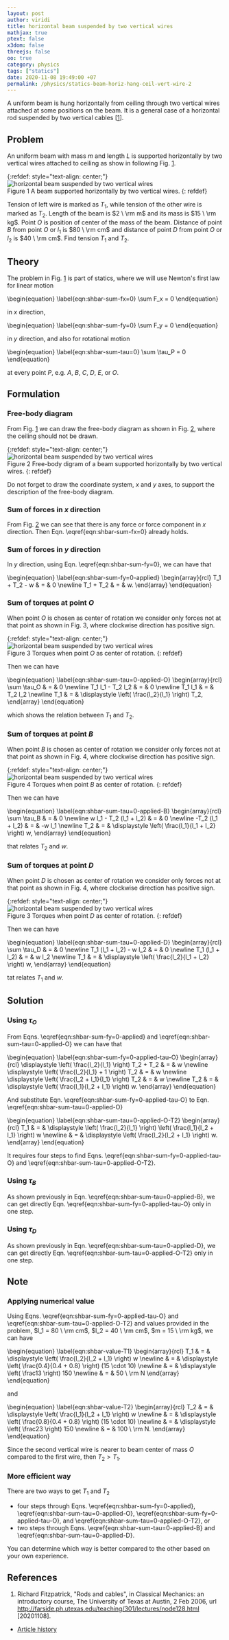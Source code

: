 ```yaml
---
layout: post
author: viridi
title: horizontal beam suspended by two vertical wires
mathjax: true
ptext: false
x3dom: false
threejs: false
oo: true
category: physics
tags: ["statics"]
date: 2020-11-08 19:49:00 +07
permalink: /physics/statics-beam-horiz-hang-ceil-vert-wire-2
---
```

A uniform beam is hung horizontally from ceiling through two vertical wires attached at some positions on the beam. It is a general case of a horizontal rod suspended by two vertical cables [[1](#ref1)].


## Problem
An uniform beam with mass $m$ and length $L$ is supported horizontally by two vertical wires attached to ceiling as show in following Fig. <a href="#fig:shbar-vwire2-0">1</a>.

{:refdef: style="text-align: center;"}
![horizontal beam suspended by two vertical wires](/assets/img/phys/hbar-vwire2-0.png)
<br />
Figure <a name="fig:shbar-vwire2-0">1</a> A beam supported horizontally by two vertical wires.
{: refdef}

Tension of left wire is marked as $T_1$, while tension of the other wire is marked as $T_2$. Length of the beam is $2 \ \rm m$ and its mass is $15 \ \rm kg$. Point $O$ is position of center of the mass of the beam. Distance of point $B$ from point $O$ or $l_1$ is $80 \ \rm cm$ and distance of point $D$ from point $O$ or $l_2$ is $40 \ \rm cm$. Find tension $T_1$ and $T_2$.


## Theory
The problem in Fig. <a href="#fig:shbar-vwire2-0">1</a> is part of statics, where we will use Newton's first law for linear motion

\begin{equation}
\label{eqn:shbar-sum-fx=0}
\sum F_x = 0
\end{equation}

in $x$ direction,

\begin{equation}
\label{eqn:shbar-sum-fy=0}
\sum F_y = 0
\end{equation}

in $y$ direction, and also for rotational motion

\begin{equation}
\label{eqn:shbar-sum-tau=0}
\sum \tau_P = 0
\end{equation}

at every point $P$, e.g. $A$, $B$, $C$, $D$, $E$, or $O$.


## Formulation
### Free-body diagram
From Fig. <a href="#fig:shbar-vwire2-0">1</a> we can draw the free-body diagram as shown in Fig. <a href="#fig:shbar-vwire2-1">2</a>, where the ceiling should not be drawn.

{:refdef: style="text-align: center;"}
![horizontal beam suspended by two vertical wires](/assets/img/phys/hbar-vwire2-1.png)
<br />
Figure <a name="fig:shbar-vwire2-1">2</a> Free-body digram of a beam supported horizontally by two vertical wires.
{: refdef}

Do not forget to draw the coordinate system, $x$ and $y$ axes, to support the description of the free-body diagram.

### Sum of forces in $x$ direction
From Fig. <a href="#fig:shbar-vwire2-1">2</a> we can see that there is any force or force component in $x$ direction. Then Eqn. \eqref{eqn:shbar-sum-fx=0} already holds.

### Sum of forces in $y$ direction
In $y$ direction, using Eqn. \eqref{eqn:shbar-sum-fy=0}, we can have that

\begin{equation}
\label{eqn:shbar-sum-fy=0-applied}
\begin{array}{rcl}
T_1 + T_2 - w & = & 0 \newline
T_1 + T_2 & = & w.
\end{array}
\end{equation}

### Sum of torques at point $O$
When point $O$ is chosen as center of rotation we consider only forces not at that point as shown in Fig. <a name="#fig:shbar-vwire2-2">3</a>, where clockwise direction has positive sign.

{:refdef: style="text-align: center;"}
![horizontal beam suspended by two vertical wires](/assets/img/phys/hbar-vwire2-2.png)
<br />
Figure <a name="fig:shbar-vwire2-2">3</a> Torques when point $O$ as center of rotation.
{: refdef}

Then we can have

\begin{equation}
\label{eqn:shbar-sum-tau=0-applied-O}
\begin{array}{rcl}
\sum \tau_O & = & 0 \newline
T_1 l_1 - T_2 l_2 & = & 0 \newline
T_1 l_1 & = & T_2 l_2 \newline
T_1 & = & \displaystyle \left( \frac{l_2}{l_1} \right) T_2,
\end{array}
\end{equation}

which shows the relation between $T_1$ and $T_2$.

### Sum of torques at point $B$
When point $B$ is chosen as center of rotation we consider only forces not at that point as shown in Fig. <a name="#fig:shbar-vwire2-3">4</a>, where clockwise direction has positive sign.

{:refdef: style="text-align: center;"}
![horizontal beam suspended by two vertical wires](/assets/img/phys/hbar-vwire2-3.png)
<br />
Figure <a name="fig:shbar-vwire2-3">4</a> Torques when point $B$ as center of rotation.
{: refdef}

Then we can have

\begin{equation}
\label{eqn:shbar-sum-tau=0-applied-B}
\begin{array}{rcl}
\sum \tau_B & = & 0 \newline
w l_1 - T_2 (l_1 + l_2) & = & 0 \newline
-T_2 (l_1 + l_2) & = & -w l_1 \newline
T_2 & = & \displaystyle \left( \frac{l_1}{l_1 + l_2} \right) w,
\end{array}
\end{equation}

that relates $T_2$ and $w$.

### Sum of torques at point $D$
When point $D$ is chosen as center of rotation we consider only forces not at that point as shown in Fig. <a name="#fig:shbar-vwire2-3">4</a>, where clockwise direction has positive sign.

{:refdef: style="text-align: center;"}
![horizontal beam suspended by two vertical wires](/assets/img/phys/hbar-vwire2-4.png)
<br />
Figure <a name="fig:shbar-vwire2-4">3</a> Torques when point $D$ as center of rotation.
{: refdef}

Then we can have

\begin{equation}
\label{eqn:shbar-sum-tau=0-applied-D}
\begin{array}{rcl}
\sum \tau_D & = & 0 \newline
T_1 (l_1 + l_2) - w l_2 & = & 0 \newline
T_1 (l_1 + l_2) & = & w l_2 \newline
T_1 & = & \displaystyle \left( \frac{l_2}{l_1 + l_2} \right) w,
\end{array}
\end{equation}

tat relates $T_1$ and $w$.


## Solution
### Using $\tau_O$
From Eqns. \eqref{eqn:shbar-sum-fy=0-applied} and \eqref{eqn:shbar-sum-tau=0-applied-O} we can have that

\begin{equation}
\label{eqn:shbar-sum-fy=0-applied-tau-O}
\begin{array}{rcl}
\displaystyle \left( \frac{l_2}{l_1} \right) T_2 + T_2 & = & w \newline
\displaystyle \left( \frac{l_2}{l_1} + 1 \right) T_2 & = & w \newline
\displaystyle \left( \frac{l_2 + l_1}{l_1} \right) T_2 & = & w \newline
T_2 & = & \displaystyle \left( \frac{l_1}{l_2 + l_1} \right) w.
\end{array}
\end{equation}

And substitute Eqn. \eqref{eqn:shbar-sum-fy=0-applied-tau-O} to Eqn. \eqref{eqn:shbar-sum-tau=0-applied-O}

\begin{equation}
\label{eqn:shbar-sum-tau=0-applied-O-T2}
\begin{array}{rcl}
T_1 & = & \displaystyle \left( \frac{l_2}{l_1} \right) \left( \frac{l_1}{l_2 + l_1} \right) w \newline
& = & \displaystyle \left( \frac{l_2}{l_2 + l_1} \right) w.
\end{array}
\end{equation}

It requires four steps to find Eqns. \eqref{eqn:shbar-sum-fy=0-applied-tau-O} and \eqref{eqn:shbar-sum-tau=0-applied-O-T2}.

### Using $\tau_B$
As shown previously in Eqn. \eqref{eqn:shbar-sum-tau=0-applied-B}, we can get directly Eqn. \eqref{eqn:shbar-sum-fy=0-applied-tau-O} only in one step.

### Using $\tau_D$
As shown previously in Eqn. \eqref{eqn:shbar-sum-tau=0-applied-D}, we can get directly Eqn. \eqref{eqn:shbar-sum-tau=0-applied-O-T2} only in one step.


## Note
### Applying numerical value
Using Eqns. \eqref{eqn:shbar-sum-fy=0-applied-tau-O} and \eqref{eqn:shbar-sum-tau=0-applied-O-T2} and values provided in the problem, $l_1 = 80 \ \rm cm$, $l_2 = 40 \ \rm cm$, $m = 15 \ \rm kg$, we can have

\begin{equation}
\label{eqn:shbar-value-T1}
\begin{array}{rcl}
T_1 & = & \displaystyle \left( \frac{l_2}{l_2 + l_1} \right) w \newline
& = & \displaystyle \left( \frac{0.4}{0.4 + 0.8} \right) (15 \cdot 10) \newline
& = & \displaystyle \left( \frac13 \right) 150 \newline
& = & 50 \ \rm N
\end{array}
\end{equation}

and

\begin{equation}
\label{eqn:shbar-value-T2}
\begin{array}{rcl}
T_2 & = & \displaystyle \left( \frac{l_1}{l_2 + l_1} \right) w \newline
& = & \displaystyle \left( \frac{0.8}{0.4 + 0.8} \right) (15 \cdot 10) \newline
& = & \displaystyle \left( \frac23 \right) 150 \newline
& = & 100 \ \rm N.
\end{array}
\end{equation}

Since the second vertical wire is nearer to beam center of mass $O$ compared to the first wire, then $T_2 > T_1$.

### More efficient way
There are two ways to get $T_1$ and $T_2$

+ four steps through Eqns. \eqref{eqn:shbar-sum-fy=0-applied}, \eqref{eqn:shbar-sum-tau=0-applied-O}, \eqref{eqn:shbar-sum-fy=0-applied-tau-O}, and \eqref{eqn:shbar-sum-tau=0-applied-O-T2}, or
+ two steps through Eqns. \eqref{eqn:shbar-sum-tau=0-applied-B} and \eqref{eqn:shbar-sum-tau=0-applied-D}.

You can determine which way is better compared to the other based on your own experience.


## References
1. <a name="ref1"></a>Richard Fitzpatrick, "Rods and cables", in Classical Mechanics: an introductory course, The University of Texas at Austin, 2 Feb 2006, url <http://farside.ph.utexas.edu/teaching/301/lectures/node128.html> [20201108].

+ [Article history](https://github.com/butiran/butiran.github.io/commits/master/_posts/phys/2020-11-08-statics-beam-horiz-hang-ceil-vert-wire-2.md)
